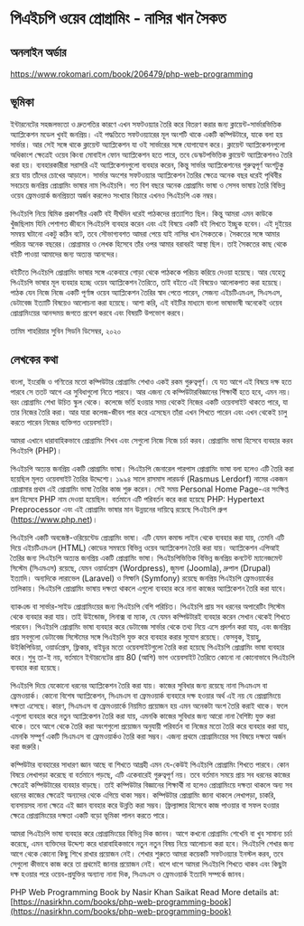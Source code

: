 # পিএইচপি ওয়েব প্রোগ্রামিং - নাসির খান সৈকত 

## অনলাইন অর্ডার

https://www.rokomari.com/book/206479/php-web-programming

## ভূমিকা

ইন্টারনেটের সহজলভ্যতা ও দ্রুতগতির কারণে এখন সফটওয়্যার তৈরি করে বিতরণ করার জন্য ক্লায়েন্ট-সার্ভারভিত্তিক অ্যাপ্লিকেশন মডেল খুবই জনপ্রিয়। এই পদ্ধতিতে সফটওয়্যারের মূল অংশটি থাকে একটি কম্পিউটারে, যাকে বলা হয় সার্ভার। আর সেই সঙ্গে থাকে ক্লায়েন্ট অ্যাপ্লিকেশন যা ওই সার্ভারের সঙ্গে যোগাযোগ করে। ক্লায়েন্ট অ্যাপ্লিকেশনগুলো অধিকাংশ ক্ষেত্রেই ওয়েব কিংবা মোবাইল ফোন অ্যাপ্লিকেশন হতে পারে, তবে ডেস্কটপভিত্তিক ক্লায়েন্ট অ্যাপ্লিকেশনও তৈরি করা হয়। ব্যবহারকারীরা সরাসরি এই অ্যাপ্লিকেশনগুলো ব্যবহার করেন, কিন্তু সার্ভার অ্যাপ্লিকেশনের গুরুত্বপূর্ণ অংশটুকু রয়ে যায় তাঁদের চোখের আড়ালে। সার্ভার অংশের সফটওয়্যার অ্যাপ্লিকেশন তৈরির ক্ষেত্রে অনেক বছর ধরেই পৃথিবীর সবচেয়ে জনপ্রিয় প্রোগ্রামিং ভাষার নাম পিএইচপি। গত বিশ বছরে অনেক প্রোগ্রামিং ভাষা ও সেসব ভাষায় তৈরি বিভিন্ন ওয়েব ফ্রেমওয়ার্ক জনপ্রিয়তা অর্জন করলেও সংখ্যার বিচারে এখনও পিএইচপি এক নম্বর।

পিএইচপি নিয়ে দ্বিমিক প্রকাশনীর একটি বই দীর্ঘদিন ধরেই পাঠকদের প্রত্যাশিত ছিল। কিন্তু আমরা এমন কাউকে খুঁজছিলাম যিনি পেশাগত জীবনে পিএইচপি ব্যবহার করেন এবং এই বিষয়ে একটি বই লিখতে ইচ্ছুক হবেন। এই দুইয়ের সমন্বয় ঘটানো একটু কঠিন বটে, তবে সৌভাগ্যবশত আমরা পেয়ে যাই নাসির খান সৈকতকে। সৈকতের সঙ্গে আমার পরিচয় অনেক বছরের। প্রোগ্রামার ও লেখক হিসেবে তাঁর ওপর আমার বরাবরই আস্থা ছিল। তাই সৈকতের কাছ থেকে বইটি পাওয়া আমাদের জন্য অত্যন্ত আনন্দের।

বইটিতে পিএইচপি প্রোগ্রামিং ভাষার সঙ্গে একেবারে গোড়া থেকে পাঠককে পরিচয় করিয়ে দেওয়া হয়েছে। আর যেহেতু পিএইচপি ভাষার মূল ব্যবহার হচ্ছে ওয়েব অ্যাপ্লিকেশন তৈরিতে, তাই বইতে এই বিষয়েও আলোকপাত করা হয়েছে। পাঠক যেন নিজে নিজে একটি পূর্ণাঙ্গ ওয়েব অ্যাপ্লিকেশন তৈরির স্বাদ পেতে পারেন, সেজন্য এইচটিএমএল, সিএসএস, ডেটাবেজ ইত্যাটি বিষয়েও আলোচনা করা হয়েছে। আশা করি, এই বইটির মাধ্যমে বাংলা ভাষাভাষী অনেকেই ওয়েব প্রোগ্রামিংয়ের আনন্দময় জগতে প্রবেশ করবে এবং বিষয়টি উপভোগ করবে।

তামিম শাহরিয়ার সুবিন
সিডনি
ডিসেম্বর, ২০২০ 


## লেখকের কথা

বাংলা, ইংরেজি ও গণিতের মতো কম্পিউটার প্রোগ্রামিং শেখাও একই রকম গুরুত্বপূর্ণ। যে যত আগে এই বিষয়ে দক্ষ হতে পারবে সে ততট আগে এর সুবিধাগুলো নিতে পারবে। আর এজন্য যে কম্পিউটারবিজ্ঞানের শিক্ষার্থী হতে হবে, এমন নয়। বরং প্রোগ্রামিং শেখা উচিত স্কুল থেকে। কলেজে ভর্তি হওয়ার সময় থেকেই নিজের একটি ওয়েবসাইট থাকতে পারে, যা তার নিজের তৈরি করা। আর যারা কলেজ-জীবন পার করে এসেছেন তাঁরা এখন শিখতে পারেন এবং এখন থেকেই চালু করতে পারেন নিজের ব্যক্তিগত ওয়েবসাইট।

আমরা এখানে ধারাবাহিকভাবে প্রোগ্রামিং শিখব এবং সেগুলো নিজে নিজে চর্চা করব। প্রোগ্রামিং ভাষা হিসেবে ব্যবহার করব পিএইচপি (PHP)।

পিএইচপি অত্যন্ত জনপ্রিয় একটি প্রোগ্রামিং ভাষা। পিএইচপি জেনারেল পারপাস প্রোগ্রামিং ভাষা বলা হলেও এটি তৈরি করা হয়েছিল মূলত ওয়েবসাইট তৈরির উদ্দেশ্যে। ১৯৯৪ সালে রাসমাস লারডর্ফ (Rasmus Lerdorf) নামের একজন প্রোগ্রামার প্রথম এই প্রোগ্রামিং ভাষা তৈরির কাজ শুরু করেন। সেই সময় Personal Home Page-এর সংক্ষিপ্ত রূপ হিসেবে PHP নাম দেওয়া হয়েছিল। বর্তমানে এটি পরিবর্তন করে করা হয়েছে PHP: Hypertext Preprocessor এবং এই প্রোগ্রামিং ভাষার মান উন্নয়নের দায়িত্বে রয়েছে পিএইচপি গ্রুপ (https://www.php.net)।

পিএইচপি একটি অবজেক্ট-ওরিয়েন্টেড প্রোগ্রামিং ভাষা। এটি যেমন কমান্ড লাইন থেকে ব্যবহার করা যায়, তেমনি এটি দিয়ে এইচটিএমএল (HTML) কোডের সমন্বয়ে বিভিন্ন ওয়েব অ্যাপ্লিকেশন তৈরি করা যায়। অ্যাপ্লিকেশন এপিআই তৈরির জন্য পিএইচপি অত্যন্ত জনপ্রিয় একটি প্রোগ্রামিং ভাষা। পিএইচপিভিত্তিক বিভিন্ন জনপ্রিয় কনটেন্ট ম্যানেজমেন্ট সিস্টেম (সিএমএস) রয়েছে, যেমন ওয়ার্ডপ্রেস (Wordpress), জুমলা (Joomla), দ্রুপাল (Drupal) ইত্যাদি। অন্যদিকে লারাভেল (Laravel) ও সিম্ফনি (Symfony) রয়েছে জনপ্রিয় পিএইচপি ফ্রেমওয়ার্কের তালিকায়। পিএইচপি প্রোগ্রামিং ভাষায় দক্ষতা থাকলে এগুলো ব্যবহার করে নানা কাজের অ্যাপ্লিকেশন তৈরি করা যাবে।

ব্যাকএন্ড বা সার্ভার-সাইড প্রোগ্রামিংয়ের জন্য পিএইচপি বেশি পরিচিত। পিএইচপি প্রায় সব ধরনের অপারেটিং সিস্টেম থেকে ব্যবহার করা যায়। তাই উইন্ডোজ, লিনাক্স বা ম্যাক, যে যেমন কম্পিউটারই ব্যবহার করেন সেখান থেকেই শিখতে পারবেন। পিএইচপি প্রোগ্রামিং ভাষা ব্যবহার করে ডেটাবেজ সার্ভার থেকে তথ্য নিয়ে এসে প্রদর্শন করা যায়, এবং জনপ্রিয় প্রায় সবগুলো ডেটাবেজ সিস্টেমের সঙ্গে পিএইচপি যুক্ত করে ব্যবহার করার সুযোগ রয়েছে। ফেসবুক, ইয়াহু, উইকিপিডিয়া, ওয়ার্ডপ্রেস, ফ্লিকার, বাইডুর মতো ওয়েবসাইটগুলো তৈরি করা হয়েছে পিএইচপি প্রোগ্রামিং ভাষা ব্যবহার করে। শুধু তা-ই নয়, বর্তমানে ইন্টারনেটের প্রায় 80 (আশি) ভাগ ওয়েবসাইট তৈরিতে কোনো না কোনোভাবে পিএইচপি ব্যবহার করা হয়েছে।

পিএইচপি দিয়ে যেকোনো ধরনের অ্যাপ্লিকেশন তৈরি করা যায়। কাজের সুবিধার জন্য রয়েছে নানা সিএমএস বা ফ্রেমওয়ার্ক। কোনো বিশেষ অ্যাপ্লিকেশন, সিএমএস বা ফ্রেমওয়ার্ক ব্যবহারে দক্ষ হওয়ার অর্থ এই নয় যে প্রোগ্রামিংয়ে দক্ষতা এসেছে। কারণ, সিএমএস বা ফ্রেমওয়ার্কে নিয়মিত প্রয়োজন হয় এমন অনেকটা অংশ তৈরি করাই থাকে। ফলে এগুলো ব্যবহার করে নতুন অ্যাপ্লিকেশন তৈরি করা যায়, এমনকি কাজের সুবিধার জন্য আরো নানা বৈশিষ্ট্য যুক্ত করা থাকে। তবে আগে থেকে তৈরি করা অংশগুলো প্রয়োজন অনুযায়ী পরিবর্তন বা নিজের মতো তৈরি করে ব্যবহার করা যায়, এমনকি সম্পূ্র্ণ একটি সিএমএস বা ফ্রেমওয়ার্কও তৈরি করা সম্ভব। এজন্য প্রথমে প্রোগ্রামিংয়ের সব বিষয়ে দক্ষতা অর্জন করা জরুরি।

কম্পিউটার ব্যবহারের সাধারণ জ্ঞান আছে বা শিখতে আগ্রহী এমন যে-কেউই পিএইচপি প্রোগ্রামিং শিখতে পারবে। কোন বিষয়ে লেখাপড়া করেছে বা বর্তমানে পড়ছে, এটি একেবারেই গুরুত্বপূর্ণ নয়। তবে বর্তমান সময়ে প্রায় সব ধরনের কাজের ক্ষেত্রেই কম্পিউটারের ব্যবহার বাড়ছে। তাই কম্পিউটার বিজ্ঞানের শিক্ষার্থী না হলেও প্রোগ্রামিংয়ে দক্ষতা থাকলে অন্য সব ধরনের কাজের ক্ষেত্রেই অন্যদের থেকে এগিয়ে থাকা সম্ভব। কম্পিউটার প্রোগ্রামিং জানা থাকলে লেখাপড়া, চাকরি, ব্যবসায়সহ নানা ক্ষেত্রে এই জ্ঞান ব্যবহার করে উন্নতি করা সম্ভব। ফ্রিল্যান্সার হিসেবে কাজ পাওয়ার বা সফল হওয়ার ক্ষেত্রে প্রোগ্রামিংয়ের দক্ষতা একটি বড়ো ভূমিকা পালন করতে পারে।

আমরা পিএইচপি ভাষা ব্যবহার করে প্রোগ্রামিংয়ের বিভিন্ন দিক জানব। আগে কখনো প্রোগ্রামিং শেখেনি বা খুব সামান্য চর্চা করেছে, এমন ব্যক্তিদের উদ্দেশ্য করে ধারাবাহিকভাবে নতুন নতুন বিষয় নিয়ে আলোচনা করা হবে। পিএইচপি শেখার জন্য আগে থেকে কোনো কিছু শিখে রাখার প্রয়োজন নেই। শেখার শুরুতে আমরা কয়েকটি সফটওয়্যার ইনস্টল করব, তবে সেগুলো কীভাবে কাজ করে তা প্রথমেই জানার প্রয়োজন নেই। ধাপে ধাপে আমরা পিএইচপি শিখতে থাকব এবং কিছুটা দক্ষ হওয়ার পরে ওয়েব-প্রযুক্তির অন্যান্য নানা দিক, সিএমএস ও ফ্রেমওয়ার্ক ইত্যাদি সম্পর্কে জানব।



PHP Web Programming Book by Nasir Khan Saikat
Read More details at: [https://nasirkhn.com/books/php-web-programming-book](https://nasirkhn.com/books/php-web-programming-book)
